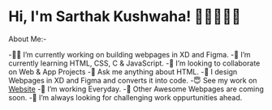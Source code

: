 # Hi, I'm Sarthak Kushwaha! 💪🏻👋🇮🇳
About Me:-

-💪🏻 I’m currently working on building webpages in XD and Figma.
-🌱 I’m currently learning HTML, CSS, C & JavaScript.
-👀 I’m looking to collaborate on Web & App Projects
-💬 Ask me anything about HTML.
-🙌 I design Webpages in XD and Figma and converts it into code.
-😇 See my work on [Website](https://angryfighter3.netlify.app) 
-🧐 I’m working Everyday.
-🤩 Other Awesome Webpages are coming soon.
-🌋 I’m always looking for challenging work oppurtunities ahead.
